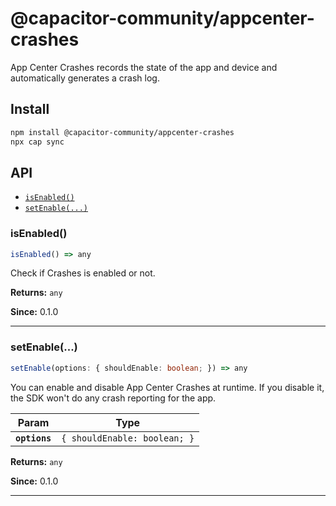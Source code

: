 # @capacitor-community/appcenter-crashes

App Center Crashes records the state of the app and device and automatically generates a crash log.

## Install

```bash
npm install @capacitor-community/appcenter-crashes
npx cap sync
```

## API

<docgen-index>

* [`isEnabled()`](#isenabled)
* [`setEnable(...)`](#setenable)

</docgen-index>

<docgen-api>
<!--Update the source file JSDoc comments and rerun docgen to update the docs below-->

### isEnabled()

```typescript
isEnabled() => any
```

Check if Crashes is enabled or not.

**Returns:** <code>any</code>

**Since:** 0.1.0

--------------------


### setEnable(...)

```typescript
setEnable(options: { shouldEnable: boolean; }) => any
```

You can enable and disable App Center Crashes at runtime. If you disable it, the SDK won't do any crash reporting for the app.

| Param         | Type                                    |
| ------------- | --------------------------------------- |
| **`options`** | <code>{ shouldEnable: boolean; }</code> |

**Returns:** <code>any</code>

**Since:** 0.1.0

--------------------

</docgen-api>

